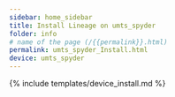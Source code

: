 ```yaml
---
sidebar: home_sidebar
title: Install Lineage on umts_spyder
folder: info
# name of the page (/{{permalink}}.html)
permalink: umts_spyder_Install.html
device: umts_spyder
---
```

{% include templates/device_install.md %}
